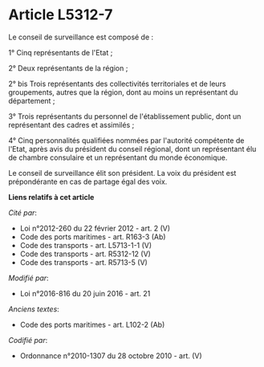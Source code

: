 # Article L5312-7

Le conseil de surveillance est composé de :

1° Cinq représentants de l'Etat ;

2° Deux représentants de la région ;

2° bis Trois représentants des collectivités territoriales et de leurs groupements, autres que la région, dont au moins un
représentant du département ;

3° Trois représentants du personnel de l'établissement public, dont un représentant des cadres et assimilés ;

4° Cinq personnalités qualifiées nommées par l'autorité compétente de l'Etat, après avis du président du conseil régional,
dont un représentant élu de chambre consulaire et un représentant du monde économique.

Le conseil de surveillance élit son président. La voix du président est prépondérante en cas de partage égal des voix.

**Liens relatifs à cet article**

_Cité par_:

  - Loi n°2012-260 du 22 février 2012 - art. 2 (V)
  - Code des ports maritimes - art. R163-3 (Ab)
  - Code des transports - art. L5713-1-1 (V)
  - Code des transports - art. R5312-12 (V)
  - Code des transports - art. R5713-5 (V)

_Modifié par_:

  - Loi n°2016-816 du 20 juin 2016 - art. 21

_Anciens textes_:

  - Code des ports maritimes - art. L102-2 (Ab)

_Codifié par_:

  - Ordonnance n°2010-1307 du 28 octobre 2010 - art. (V)
